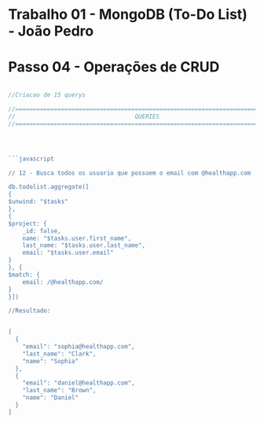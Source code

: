 # Trabalho 01 - MongoDB (To-Do List) - João Pedro
# Passo 04 - Operações de CRUD

```javascript

//Criacao de 15 querys

//================================================================================
//                                  QUERIES
//================================================================================




```javascript

// 12 - Busca todos os usuario que possuem o email com @healthapp.com

db.todolist.aggregate([
{
$unwind: "$tasks"
},
{
$project: {
    _id: false,
    name: "$tasks.user.first_name",
    last_name: "$tasks.user.last_name",
    email: "$tasks.user.email"
}
}, {
$match: {
    email: /@healthapp.com/
}
}])

//Resultado:


[
  {
    "email": "sophia@healthapp.com",
    "last_name": "Clark",
    "name": "Sophia"
  },
  {
    "email": "daniel@healthapp.com",
    "last_name": "Brown",
    "name": "Daniel"
  }
]

```








